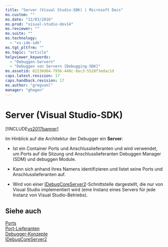 ```yaml
---
title: "Server (Visual Studio-SDK) | Microsoft Docs"
ms.custom: ""
ms.date: "12/03/2016"
ms.prod: "visual-studio-dev14"
ms.reviewer: ""
ms.suite: ""
ms.technology: 
  - "vs-ide-sdk"
ms.tgt_pltfrm: ""
ms.topic: "article"
helpviewer_keywords: 
  - "Debuggen-Servern"
  - "Debuggen von Servern [Debugging-SDK]"
ms.assetid: 62236d64-7956-448c-9ac3-5528f3edac1d
caps.latest.revision: 17
caps.handback.revision: 17
ms.author: "gregvanl"
manager: "ghogen"
---
```

# Server (Visual Studio-SDK)
[!INCLUDE[vs2017banner](../../code-quality/includes/vs2017banner.md)]

Im Hinblick auf die Architektur der Debugger ein **Server**:  
  
-   Ist ein Container Ports und Anschlusslieferanten und wird verwendet, um Ports auf die Sitzung und Anschlusslieferanten Debuggen Manager \(SDM\) und debuggen Module.  
  
-   Kann sich anhand ihres Namens identifizieren und listet seine Ports und Anschlusslieferanten auf.  
  
-   Wird von einer [IDebugCoreServer2](../../extensibility/debugger/reference/idebugcoreserver2.md)\-Schnittstelle dargestellt, die nur von Visual Studio implementiert wird \(eine Instanz eines Servers für jede Instanz von Visual Studio\-Betriebs\).  
  
## Siehe auch  
 [Ports](../../extensibility/debugger/ports.md)   
 [Port\-Lieferanten](../../extensibility/debugger/port-suppliers.md)   
 [Debugger\-Konzepte](../../extensibility/debugger/debugger-concepts.md)   
 [IDebugCoreServer2](../../extensibility/debugger/reference/idebugcoreserver2.md)